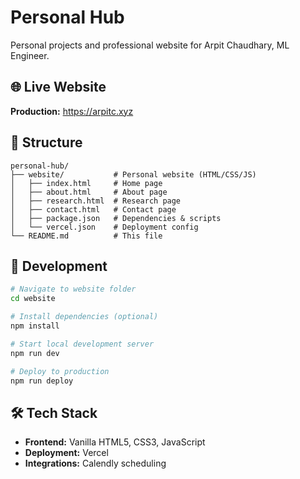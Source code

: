 # Personal Hub

Personal projects and professional website for Arpit Chaudhary, ML Engineer.

## 🌐 Live Website

**Production:** https://arpitc.xyz

## 📁 Structure

```
personal-hub/
├── website/           # Personal website (HTML/CSS/JS)
│   ├── index.html     # Home page
│   ├── about.html     # About page  
│   ├── research.html  # Research page
│   ├── contact.html   # Contact page
│   ├── package.json   # Dependencies & scripts
│   └── vercel.json    # Deployment config
└── README.md          # This file
```

## 🚀 Development

```bash
# Navigate to website folder
cd website

# Install dependencies (optional)
npm install

# Start local development server
npm run dev

# Deploy to production
npm run deploy
```

## 🛠️ Tech Stack

- **Frontend:** Vanilla HTML5, CSS3, JavaScript
- **Deployment:** Vercel
- **Integrations:** Calendly scheduling

